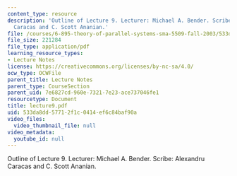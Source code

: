 ```yaml
---
content_type: resource
description: 'Outline of Lecture 9. Lecturer: Michael A. Bender. Scribe: Alexandru
  Caracas and C. Scott Ananian.'
file: /courses/6-895-theory-of-parallel-systems-sma-5509-fall-2003/533da8dd57712f1c0414ef6c84baf90a_lecture9.pdf
file_size: 221284
file_type: application/pdf
learning_resource_types:
- Lecture Notes
license: https://creativecommons.org/licenses/by-nc-sa/4.0/
ocw_type: OCWFile
parent_title: Lecture Notes
parent_type: CourseSection
parent_uid: 7e6827cd-960e-7321-7e23-ace737046fe1
resourcetype: Document
title: lecture9.pdf
uid: 533da8dd-5771-2f1c-0414-ef6c84baf90a
video_files:
  video_thumbnail_file: null
video_metadata:
  youtube_id: null
---
```

Outline of Lecture 9. Lecturer: Michael A. Bender. Scribe: Alexandru Caracas and C. Scott Ananian.